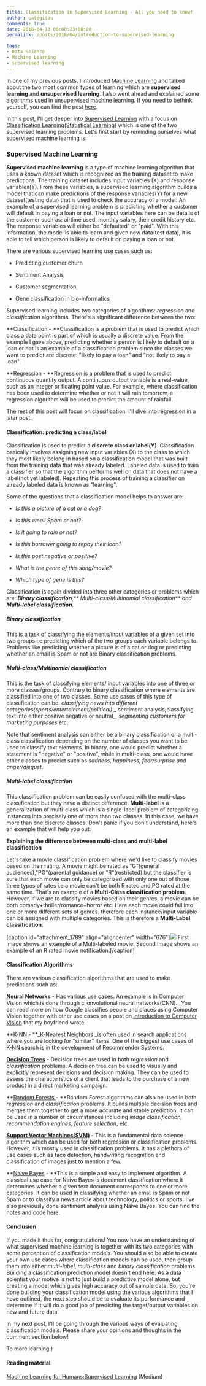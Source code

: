 ```yaml
---
title: Classification in Supervised Learning - All you need to know!
author: categitau
comments: true
date: 2018-04-13 06:00:23+00:00
permalink: /posts/2018/04/introduction-to-supervised-learning

tags:
- Data Science
- Machine Learning
- supervised learning
---
```


In one of my previous posts, I introduced [Machine Learning](https://en.wikipedia.org/wiki/Machine_learning) and talked about the two most common types of learning which are **supervised learning** and **unsupervised learning**. I also went ahead and explained some algorithms used in unsupervised machine learning. If you need to bethink yourself, you can find the post [here](http://categitau.com/finding-groups-in-data-clustering-techniques/).

<!-- more -->

In this post, I'll get deeper into [Supervised Learning](https://en.wikipedia.org/wiki/Supervised_learning) with a focus on [Classification Learning(Statistical Learning)](https://en.wikipedia.org/wiki/Statistical_classification) which is one of the two supervised learning problems. Let's first start by reminding ourselves what supervised machine learning is.


### Supervised Machine Learning


**Supervised machine learning** is a type of machine learning algorithm that uses a known dataset which is recognized as the training dataset to make predictions. The training dataset includes input variables (X) and response variables(Y). From these variables, a supervised learning algorithm builds a model that can make predictions of the response variables(Y) for a new dataset(testing data) that is used to check the accuracy of a model. An example of a supervised learning problem is predicting whether a customer will default in paying a loan or not. The input variables here can be details of the customer such as: airtime used, monthly salary, their credit history etc. The response variables will either be "defaulted" or "paid". With this information, the model is able to learn and given new data(test data), it is able to tell which person is likely to default on paying a loan or not.

There are various supervised learning use cases such as:



 	
  * Predicting customer churn

 	
  * Sentiment Analysis

 	
  * Customer segmentation

 	
  * Gene classification in bio-informatics


Supervised learning includes two categories of algorithms: _regression_ and _classification_ algorithms. There's a significant difference between the two:

**Classification - **Classification is a problem that is used to predict which class a data point is part of which is usually a discrete value. From the example I gave above, predicting whether a person is likely to default on a loan or not is an example of a classification problem since the classes we want to predict are discrete: "likely to pay a loan" and "not likely to pay a loan".

**Regression - **Regression is a problem that is used to predict continuous quantity output. A continuous output variable is a real-value, such as an integer or floating point value. For example, where classification has been used to determine whether or not it will rain tomorrow, a regression algorithm will be used to predict the amount of rainfall.

The rest of this post will focus on classification. I'll dive into regression in a later post.


#### Classification: predicting a class/label


Classification is used to predict a **discrete class or label(Y)**. Classification basically involves assigning new input variables (X) to the class to which they most likely belong in based on a classification model that was built from the training data that was already labeled. Labeled data is used to train a classifier so that the algorithm performs well on data that does not have a label(not yet labeled). Repeating this process of training a classifier on already labeled data is known as "learning".

Some of the questions that a classification model helps to answer are:



 	
  * _Is this a picture of a cat or a dog?_

 	
  * _Is this email Spam or not?_

 	
  * _Is it going to rain or not?_

 	
  * _Is this borrower going to repay their loan?_

 	
  * _Is this post negative or positive?_

 	
  * _What is the genre of this song/movie?_

 	
  * _Which type of gene is this?_




Classification is again divided into three other categories or problems which are: _**Binary classification**,** Multi-class/Multinomial classification** and **Multi-label classification**._





##### **Binary classification**


This is a task of classifying the elements/input variables of a given set into two groups i.e predicting which of the two groups each variable belongs to. Problems like predicting whether a picture is of a cat or dog or predicting whether an email is Spam or not are Binary classification problems.


##### **Multi-class/Multinomial classification**


This is the task of classifying elements/ input variables into one of three or more classes/groups. Contrary to binary classification where elements are classified into one of two classes. Some use cases of this type of classification can be: _classifying news into different categories(sports/entertainment/political)_,_ sentiment analysis;classifying text into either positive negative or neutral_, _segmenting customers for marketing purposes_ etc.

Note that sentiment analysis can either be a binary classification or a multi-class classification depending on the number of classes you want to be used to classify text elements. In binary, one would predict whether a statement is "negative" or "positive", while in multi-class, one would have other classes to predict such as _sadness, happiness, fear/surprise and anger/disgust_.


##### **Multi-label classification**


This classification problem can be easily confused with the multi-class classification but they have a distinct difference. **Multi-label** is a generalization of multi-class which is a single-label problem of categorizing instances into precisely one of more than two classes. In this case, we have more than one discrete classes. Don't panic if you don't understand, here's an example that will help you out:

**Explaining the difference between multi-class and multi-label classification**

Let's take a movie classification problem where we'd like to classify movies based on their rating. A movie might be rated as "G"(general audiences),"PG"(parental guidance) or "R"(restricted) but the classifier is sure that each movie can only be categorized with only one out of those three types of rates i.e a movie can't be both R rated and PG rated at the same time. That's an example of a **Multi-Class classification problem**. However, if we are to classify movies based on their genres, a movie can be both comedy+thriller/romance+horror etc. Here each movie could fall into one or more different sets of genres. therefore each instance/input variable can be assigned with multiple categories. This is therefore a **Multi-Label classification**.

[caption id="attachment_1789" align="aligncenter" width="676"]![](http://categitau.com/wp-content/uploads/2018/04/Classification-700x350.png) First image shows an example of a Multi-labeled movie. Second Image shows an example of an R rated movie notification.[/caption]


#### Classification Algorithms


There are various classification algorithms that are used to make predictions such as:

[**Neural Networks**](https://en.wikipedia.org/wiki/Artificial_neural_network) - Has various use cases. An example is in Computer Vision which is done through c_onvolutional neural networks(CNN). _You can read more on how Google classifies people and places using Computer Vision together with other use cases on a post on [Introduction to Computer Vision](http://symonmk.com/intro-computer-vision/) that my boyfriend wrote.

**[K-NN](https://en.wikipedia.org/wiki/K-nearest_neighbors_algorithm) - **_K-Nearest Neighbors _is often used in search applications where you are looking for "similar" items. One of the biggest use cases of K-NN search is in the development of Recommender Systems.

[**Decision Trees**](https://en.wikipedia.org/wiki/Decision_tree) - Decision trees are used in both _regression_ and _classification_ problems. A decision tree can be used to visually and explicitly represent decisions and decision making. They can be used to assess the characteristics of a client that leads to the purchase of a new product in a direct marketing campaign.

**[Random Forests ](https://en.wikipedia.org/wiki/Random_forest)- **Random Forest algorithms can also be used in both _regression_ and _classification_ problems. It builds multiple decision trees and merges them together to get a more accurate and stable prediction. It can be used in a number of circumstances including _image classification_, _recommendation engines_, _feature selection_, etc.

**[Support Vector Machines(SVM)](https://en.wikipedia.org/wiki/Support_vector_machine) -** This is a fundamental data science algorithm which can be used for both regression or classification problems. However, it is mostly used in classification problems. It has a plethora of use cases such as face detection, handwriting recognition and classification of images just to mention a few.

**[Naive Bayes](https://en.wikipedia.org/wiki/Naive_Bayes_classifier) - **This is a simple and easy to implement algorithm. A classical use case for Naive Bayes is document classification where it determines whether a given text document corresponds to one or more categories. It can be used in classifying whether an email is Spam or not Spam or to classify a news article about technology, politics or sports. I've also previously done sentiment analysis using Naive Bayes. You can find the notes and code [here](https://gist.github.com/CateGitau/6608912ca92733036c090676c61c13cd).


#### Conclusion


If you made it thus far, congratulations! You now have an understanding of what supervised machine learning is together with its two categories with some perception of classification models. You should also be able to create your own use cases where classification models can be used, then group them into either _multi-label_, _multi-class_ and _binary classification_ problems. Building a classification prediction model doesn't end here. As a data scientist your motive is not to just build a predictive model alone, but creating a model which gives high accuracy out of sample data. So, you're done building your classification model using the various algorithms that I have outlined, the next step should be to evaluate its performance and determine if it will do a good job of predicting the target/output variables on new and future data.

In my next post, I'll be going through the various ways of evaluating classification models. Please share your opinions and thoughts in the comment section below!

To more learning:)


#### Reading material


[Machine Learning for Humans:Supervised Learning](https://medium.com/machine-learning-for-humans/supervised-learning-2-5c1c23f3560d) (Medium)




